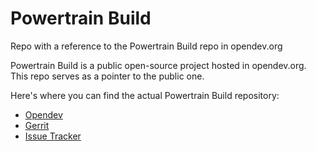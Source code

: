 # Powertrain Build

Repo with a reference to the Powertrain Build repo in opendev.org

Powertrain Build is a public open-source project hosted in opendev.org. This repo serves as a pointer to the public one.

Here's where you can find the actual Powertrain Build repository:
- [Opendev](https://opendev.org/volvocars/powertrain-build)
- [Gerrit](https://review.opendev.org/admin/repos/volvocars/powertrain-build,general)
- [Issue Tracker](https://storyboard.openstack.org/#!/project/volvocars/powertrain-build)

